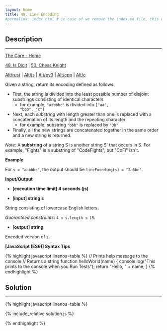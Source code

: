 ```yaml
---
layout: home
title: 49. Line Encoding
#permalink: index.html # in case of we remove the index.md file, this doc will be the index page
---
```


<div class="row">
<div class="columnStmt" markdown="1">

## Description
------

[The Core - Home](../../code-signal-arcade-thecore/README.html)

[48. Is Digit](../48_isDigit/README.html)  | [50. Chess Knight](../50_chessKnight/README.html)

[Alt/rust](./Alt_rust/README.md) | [Alt/js](./Alt_js/README.html) | [Alt/py3](./Alt_py3/README.md) | [Alt/cpp](./Alt_cpp/README.md) | [Alt/c](./Alt_c/README.md)

Given a string, return its encoding defined as follows:

* First, the string is divided into the least possible number of disjoint substrings consisting of identical characters
    * for example, <code>"aabbbc"</code> is divided into <code>["aa", "bbb", "c"]</code>
* Next, each *substring* with length greater than one is replaced with a concatenation of its length and the repeating character
    * for example, substring <code>"bbb"</code> is replaced by <code>"3b"</code>
* Finally, all the new strings are concatenated together in the same order and a new string is returned.

*Note:* A **substring** of a string S is another string S' that occurs in S. For example, "Fights" is a substring of "CodeFights", but "CoFi" isn't.

**Example**

For <code>s = "aabbbc"</code>, the output should be
<code>lineEncoding(s) = "2a3bc"</code>.

**Input/Output**

* **[execution time limit] 4 seconds (js)**

* **[input] string s**

String consisting of lowercase English letters.

*Guaranteed constraints*:
<code>4 ≤ s.length ≤ 15</code>.

* **[output] string**

Encoded version of <code>s</code>.

**[JavaScript (ES6)] Syntax Tips**

{% highlight javascript linenos=table %}
// Prints help message to the console
// Returns a string
function helloWorld(name) {
    console.log("This prints to the console when you Run Tests");
    return "Hello, " + name;
}
{% endhighlight %}

</div>
<div class="columnSol" markdown="1">

## Solution
------

{% highlight javascript linenos=table %}

{% include_relative solution.js %}

{% endhighlight %}

</div>
</div>
